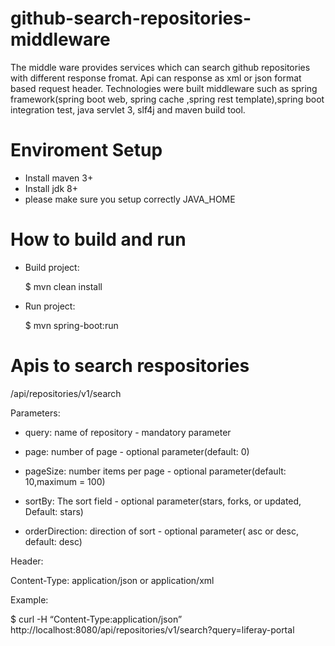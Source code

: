 # github-search-repositories-middleware

The middle ware provides services which can search github repositories with different response fromat. Api can response as xml or json format based request header. Technologies were built middleware such as spring framework(spring boot web, spring cache
,spring rest template),spring boot integration test, java servlet 3, slf4j and maven build tool.

# Enviroment Setup

- Install maven 3+
- Install jdk 8+
- please make sure you setup correctly JAVA_HOME

# How to build and run

- Build project: 

  $ mvn clean install

- Run project:

  $ mvn spring-boot:run
  
# Apis to search respositories

/api/repositories/v1/search

Parameters:

- query: name of repository - mandatory parameter

- page: number of page - optional parameter(default: 0)

- pageSize: number items per page - optional parameter(default: 10,maximum = 100)

- sortBy: The sort field - optional parameter(stars, forks, or updated, Default: stars)

- orderDirection: direction of sort - optional parameter( asc or desc, default: desc)

Header:

Content-Type: application/json or application/xml

Example:

$ curl -H “Content-Type:application/json” http://localhost:8080/api/repositories/v1/search?query=liferay-portal





